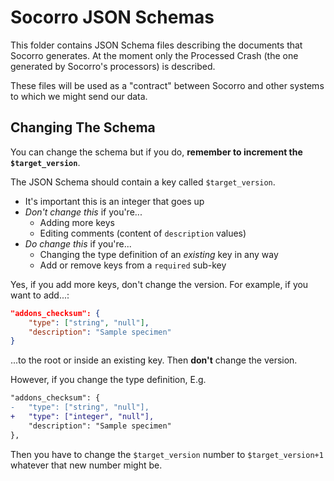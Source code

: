 # Socorro JSON Schemas

This folder contains JSON Schema files describing the documents that Socorro
generates. At the moment only the Processed Crash (the one generated by
Socorro's processors) is described.

These files will be used as a "contract" between Socorro and other systems
to which we might send our data.

## Changing The Schema

You can change the schema but if you do, **remember to increment the
`$target_version`**.

The JSON Schema should contain a key called `$target_version`.

* It's important this is an integer that goes up
* *Don't change this* if you're...
  * Adding more keys
  * Editing comments (content of `description` values)
* *Do change this* if you're...
  * Changing the type definition of an *existing* key in any way
  * Add or remove keys from a `required` sub-key

Yes, if you add more keys, don't change the version.
For example, if you want to add...:

```json
"addons_checksum": {
    "type": ["string", "null"],
    "description": "Sample specimen"
}
```
...to the root or inside an existing key. Then **don't** change the version.

However, if you change the type definition, E.g.

```diff
"addons_checksum": {
-   "type": ["string", "null"],
+   "type": ["integer", "null"],
    "description": "Sample specimen"
},
```
Then you have to change the `$target_version` number to `$target_version+1`
whatever that new number might be.
